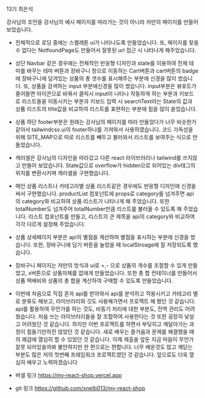 13기 최은석

강사님의 조언을 강사님의 예시 페이지를 따라가는 것이 아니라 저만의 페이지를 만들어 보았습니다.

- 전체적으로 로딩 중에는 스켈레톤 ui가 나타나도록 만들었습니다. 또, 페이지를 찾을 수 없다는 NotfoundPage도
  만들어서 잘못된 url 접근 시 나타나게 해주었습니다.

- 상단 Navbar 같은 경우에는 전체적인 반응형 디자인과 state를 이용하여 전체 테마를 바꾸는 테마 버튼과
  장바구니 창으로 이동하는 Cart버튼과
  cart버튼의 badge에 장바구니에 담겨있는 상품의 총 갯수를 표시해주는 부분에 신경을 많이 썼습니다.
  또, 상품을 검색하는 input 부분에신경을 많이 썼습니다.
  input부분은 뷰포트가 줄어들면 아이콘으로 바꿔서 클릭시 input이 나타나 작동하게 하는 부분과 키보드로 리스트들을 이동시키는 부분과 키보드 입력 시 searchText라는 State의 값과 상품 리스트의 title값을 비교하여 리스트를 표현하는 부분에
  힘을 많이 쏟았습니다.

- 상품 하단 footer부분은 원래는 강사님의 페이지를 따라 만들었다가 너무 비슷한거 같아서 tailwindcss ui의 footer하나를 가져와서
  사용하였습니다. 코드 가독성을 위해 SITE_MAP으로 따로 리스트를 빼두고 불러와서 리스트를 보여주는 식으로 만들었습니다.

- 캐러셀은 강사님의 디자인을 따라갔고 다른 react 라이브러리나 tailwind를 쓰지않고 만들어 보았습니다. State값으로 overflow가 hidden으로 되어있는 div태그의 위치를 변환시키며 캐러셀을 구현했습니다.

- 메인 상품 리스트나 카테고리별 상품 리스트같은 경우에도 반응형 디자인에 신경을 써서 구현했습니다.
  productList 컴포넌트에 props로 category를 넘겨주면 api의 category와 비교하여 상품 리스트가 나타나게 해 주었습니다. 또한 totalNumber도 넘겨주어
  totalNumber만큼 리스트를 불러올 수 있도록 해 주었습니다.
  리스트 컴포넌트를 만들고, 리스트의 큰 제목을 api의 category와 비교하여 각각 다르게 설정해 주었습니다.

- 상품 상세페이지 부분은 api의 별점을 계산하여 별점을 표시하는 부분에 신경을 썼습니다. 또한, 장바구니에 담기 버튼을 눌렀을 때
  localStroage에 잘 저장되도록
  했습니다.

- 장바구니 페이지는 저만의 방식과 ui로 +,- 으로 상품의 개수를 조절할 수 있게 만들었고, x버튼으로 상품자체를 없애게
  만들었습니다.
  또한 총 합 컨테이너를 만들어서 상품 택배비와 상품의 총 합을 계산하여 구매할 수 있도록 만들었습니다.

- 이번에 처음으로 직접 혼자 api를 받아와서 api를 분석하고 적용시키고 카테고리 별로 분류도 해보고,
  라이브러리와 깃도 사용해가면서 프로젝트 해 봤던 것 같습니다.
  api를 활용하여 무언가를 하는 것도, 비동기 처리에 대한 부분도, 전역 관리도 어려웠습니다.
  처음 쓰는 라이브러리들을 잘 조합하여 사용한다는 것 또한 굉장히 낯설고 어려웠던 것 같습니다.
  하지만 이번 프로젝트를 하면서 부딪히고 깨달아가는 과정이 힘들기만하진 않았던 것 같습니다.
  새로 배우는 즐거움과 문제를 해결했을 때의 쾌감에 열심히 할 수 있었던 것 같습니다.
  이제 제출을 앞둔 지금 마음이 무언가 잘못 되어있을까봐 불안하지만 한 편으로는 편합니다.
  너무 배운것도 많고 깨닫는 부분도 많은 저의 첫번째 프레임워크 프로젝트였던 것 같습니다.
  앞으로도 더욱 열심히 배우고 노력하겠습니다

- 버셀 링크
  https://my-react-shop.vercel.app

- git 링크
  https://github.com/xnelb013/my-react-shop
